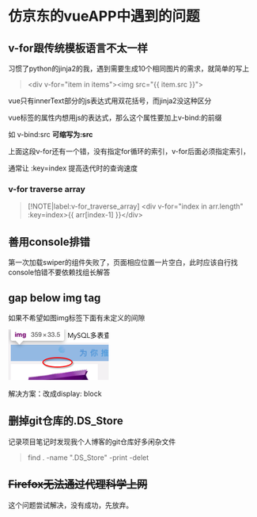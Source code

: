 # 仿京东的vueAPP中遇到的问题

## v-for跟传统模板语言不太一样

习惯了python的jinja2的我，遇到需要生成10个相同图片的需求，就简单的写上

> &lt;div v-for="item in items">&lt;img src="{{ item.src }}"></div>

vue只有innerText部分的js表达式用双花括号，而jinja2没这种区分

vue标签的属性内想用js的表达式，那么这个属性要加上v-bind:的前缀

如 v-bind:src **可缩写为:src**

上面这段v-for还有一个错，没有指定for循环的索引，v-for后面必须指定索引，

通常让 :key=index 提高迭代时的查询速度

### v-for traverse array

> [!NOTE|label:v-for_traverse_array]
> &lt;div v-for="index in arr.length" :key=index>{{ arr[index-1] }}&lt;/div>

## 善用console排错

第一次加载swiper的组件失败了，页面相应位置一片空白，此时应该自行找console怕错不要依赖找组长解答

## gap below img tag

如果不希望如图img标签下面有未定义的间隙

![gap-below-img](gap-below-img.png "gap-below-img")

解决方案：改成display: block

## 删掉git仓库的.DS_Store

记录项目笔记时发现我个人博客的git仓库好多闲杂文件

> find . -name ".DS_Store" -print -delet

## ~~Firefox无法通过代理科学上网~~

这个问题尝试解决，没有成功，先放弃。